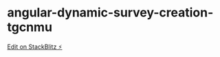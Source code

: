 # angular-dynamic-survey-creation-tgcnmu

[Edit on StackBlitz ⚡️](https://stackblitz.com/edit/angular-dynamic-survey-creation-tgcnmu)